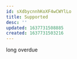 ```yaml
---
id: sXdbycnnhKoXF4wCWYlLo
title: Supported
desc: ''
updated: 1637731508885
created: 1637731503216
---
```


long overdue
